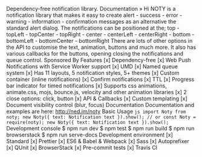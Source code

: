 Dependency-free notification library. Documentation » Hi NOTY is a notification library that makes it easy to create alert - success - error - warning - information - confirmation messages as an alternative the standard alert dialog. The notifications can be positioned at the; top - topLeft - topCenter - topRight - center - centerLeft - centerRight - bottom - bottomLeft - bottomCenter - bottomRight There are lots of other options in the API to customise the text, animation, buttons and much more. It also has various callbacks for the buttons, opening closing the notifications and queue control. Sponsored By Features [x] Dependency-free [x] Web Push Notifications with Service Worker support [x] UMD [x] Named queue system [x] Has 11 layouts, 5 notification styles, 5+ themes [x] Custom container (inline notifications) [x] Confirm notifications [x] TTL [x] Progress bar indicator for timed notifications [x] Supports css animations, animate.css, mojs, bounce.js, velocity and other animation libraries [x] 2 close options: click, button [x] API & Callbacks [x] Custom templating [x] Document visibility control (blur, focus) Documentation Documentation and examples are here: http://ned.im/noty Basic Usage ```js import Noty from noty; new Noty({ text: Notification text }).show(); // or const Noty = require(noty); new Noty({ text: Notification text }).show(); ``` Development console $ npm run dev $ npm test $ npm run build $ npm run browserstack $ npm run serve-docs Development environment [x] Standard [x] Prettier [x] ES6 & Babel & Webpack [x] Sass [x] Autoprefixer [x] QUnit [x] BrowserStack [x] Pre-commit tests [x] Travis CI